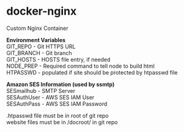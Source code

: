 # docker-nginx
Custom Nginx Container

**Environment Variables**  
GIT_REPO - Git HTTPS URL  
GIT_BRANCH - Git branch  
GIT_HOSTS - HOSTS file entry, if needed  
NODE_PREP - Required command to tell node to build html  
HTPASSWD - populated if site should be protected by htpasswd file

**Amazon SES Information (used by ssmtp)**  
SESmailhub - SMTP Server  
SESAuthUser - AWS SES IAM User  
SESAuthPass - AWS SES IAM Password  

.htpasswd file must be in root of git repo  
website files must be in /docroot/ in git repo  
